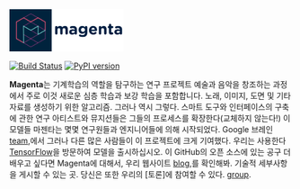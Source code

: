 
<img src="magenta-logo-bg.png" height="75">

[![Build Status](https://travis-ci.org/tensorflow/magenta.svg?branch=master)](https://travis-ci.org/tensorflow/magenta)
 [![PyPI version](https://badge.fury.io/py/magenta.svg)](https://badge.fury.io/py/magenta)

**Magenta**는 기계학습의 역할을 탐구하는 연구 프로젝트
예술과 음악을 창조하는 과정에서 주로 이것
새로운 심층 학습과 보강 학습을 포함합니다.
노래, 이미지, 도면 및 기타 자료를 생성하기 위한 알고리즘. 그러나 역시 그렇다.
스마트 도구와 인터페이스의 구축에 관한 연구
아티스트와 뮤지션들은 그들의 프로세스를 확장한다(교체하지 않는다!)
이 모델들 마젠타는 몇몇 연구원들과 엔지니어들에 의해 시작되었다.
Google 브레인 [team](https://research.google.com/teams/brain/),에서
그러나 다른 많은 사람들이 이 프로젝트에 크게 기여했다. 우리는 사용한다
[TensorFlow](https://www.tensorflow.org)을 방문하여 모델을 출시하십시오.
이 GitHub의 오픈 소스에 있는 공구 더 배우고 싶다면
Magenta에 대해서, 우리 웹사이트 [blog](https://magenta.tensorflow.org),를 확인해봐.
기술적 세부사항을 게시할 수 있는 곳. 당신은 또한 우리의 [토론]에 참여할 수 있다.
[group](https://groups.google.com/a/tensorflow.org/forum/#!forum/magenta-discuss).
